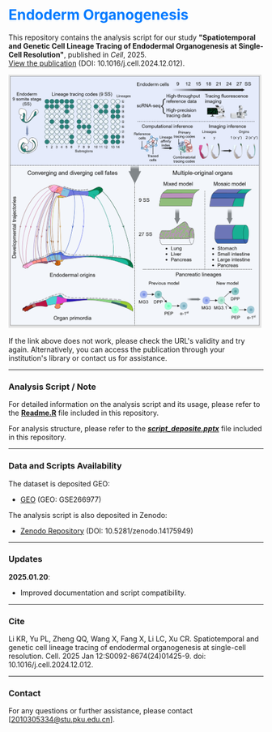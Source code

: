 # <span style="color: #007BFF;">Endoderm Organogenesis </span>

This repository contains the analysis script for our study **"Spatiotemporal and Genetic Cell Lineage Tracing of Endodermal Organogenesis at Single-Cell Resolution"**, published in *Cell*, 2025.  
[View the publication](https://www.cell.com/cell/abstract/S0092-8674(24)01425-9) (DOI: 10.1016/j.cell.2024.12.012).

<img src="https://github.com/RIPKEL/Endoderm_Organogenesis/blob/main/graph_abstract.png" alt="Graph abstract" width="500" height="500">


If the link above does not work, please check the URL's validity and try again. Alternatively, you can access the publication through your institution's library or contact us for assistance.

---

### Analysis Script / Note

For detailed information on the analysis script and its usage, please refer to the [**Readme.R**](Readme.R) file included in this repository.

For analysis structure, please refer to the [***script_deposite.pptx***](script_deposite.pptx) file included in this repository.

---

### Data and Scripts Availability

The dataset is deposited GEO:
- [GEO](https://www.ncbi.nlm.nih.gov/geo/query/acc.cgi?acc=GSE266977) (GEO: GSE266977)

The analysis script is also deposited in Zenodo:

- [Zenodo Repository](https://doi.org/10.5281/zenodo.14175949) (DOI: 10.5281/zenodo.14175949)  

---

### Updates

**2025.01.20**:  
- Improved documentation and script compatibility.

---

### Cite 

Li KR, Yu PL, Zheng QQ, Wang X, Fang X, Li LC, Xu CR. Spatiotemporal and genetic cell lineage tracing of endodermal organogenesis at single-cell resolution. Cell. 2025 Jan 12:S0092-8674(24)01425-9. doi: 10.1016/j.cell.2024.12.012.

---

### Contact

For any questions or further assistance, please contact [2010305334@stu.pku.edu.cn].


